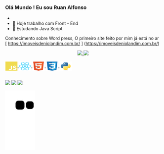 ### Olá Mundo !  Eu sou Ruan Alfonso



-  
- 🔭 Hoje trabalho com Front - End
- 🌱 Estudando Java Script


Conhecimento sobre Word press,  O primeiro site feito por mim já está no ar [ https://imoveisdeniolandim.com.br/ ] (https://imoveisdeniolandim.com.br/)





<div align="center">
  <a href="https://github.com/ruanalfonso">
  <img height="180em" src="https://github-readme-stats.vercel.app/api?username=ruanalfonso&show_icons=true&theme=dark&include_all_commits=true&count_private=true"/>
  <img height="180em" src="https://github-readme-stats.vercel.app/api/top-langs/?username=ruanalfonso&layout=compact&langs_count=7&theme=dark"/>
</div>


<div style="display: inline_block"><br>
  <img align="center" alt="Rafa-Js" height="30" width="40" src="https://raw.githubusercontent.com/devicons/devicon/master/icons/javascript/javascript-plain.svg">
  <img align="center" alt="Rafa-React" height="30" width="40" src="https://raw.githubusercontent.com/devicons/devicon/master/icons/react/react-original.svg">
  <img align="center" alt="Rafa-HTML" height="30" width="40" src="https://raw.githubusercontent.com/devicons/devicon/master/icons/html5/html5-original.svg">
  <img align="center" alt="Rafa-CSS" height="30" width="40" src="https://raw.githubusercontent.com/devicons/devicon/master/icons/css3/css3-original.svg">
  <img align="center" alt="Rafa-Python" height="30" width="40" src="https://raw.githubusercontent.com/devicons/devicon/master/icons/python/python-original.svg">
  
 </div>
 
   ##
 
 <div> 
  <a href="https://instagram.com/ruanimoveis" target="_blank"><img src="https://img.shields.io/badge/-Instagram-%23E4405F?style=for-the-badge&logo=instagram&logoColor=white" target="_blank"></a>
  <a href = "mailto:ruan.alfonso@yahoo.com.br"><img src="https://img.shields.io/badge/-Gmail-%23333?style=for-the-badge&logo=gmail&logoColor=white" target="_blank"></a>
  <a href="https://www.linkedin.com/in/ruanimoveis/" target="_blank"><img src="https://img.shields.io/badge/-LinkedIn-%230077B5?style=for-the-badge&logo=linkedin&logoColor=white" target="_blank"></a> 
  

  

  ![Snake animation](https://github.com/rafaballerini/rafaballerini/blob/output/github-contribution-grid-snake.svg)
 
</div>

